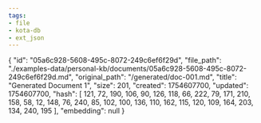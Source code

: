 ```yaml
---
tags:
- file
- kota-db
- ext_json
---
```

{
  "id": "05a6c928-5608-495c-8072-249c6ef6f29d",
  "file_path": "./examples-data/personal-kb/documents/05a6c928-5608-495c-8072-249c6ef6f29d.md",
  "original_path": "/generated/doc-001.md",
  "title": "Generated Document 1",
  "size": 201,
  "created": 1754607700,
  "updated": 1754607700,
  "hash": [
    121,
    72,
    190,
    106,
    90,
    126,
    118,
    66,
    222,
    79,
    171,
    210,
    158,
    58,
    12,
    148,
    76,
    240,
    85,
    102,
    100,
    136,
    110,
    162,
    115,
    120,
    109,
    164,
    203,
    134,
    240,
    195
  ],
  "embedding": null
}